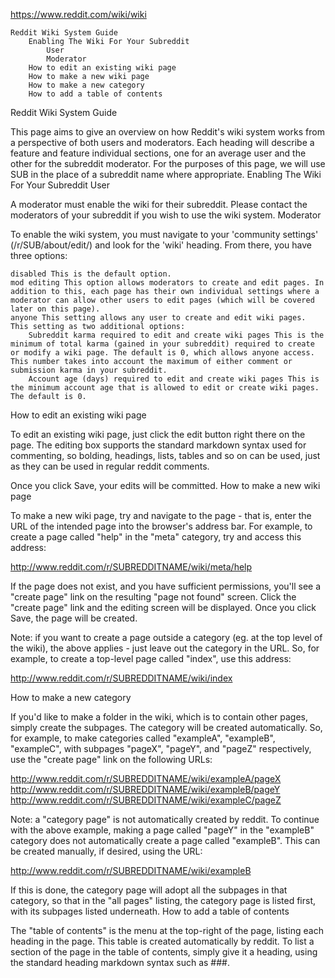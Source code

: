 https://www.reddit.com/wiki/wiki

    Reddit Wiki System Guide
        Enabling The Wiki For Your Subreddit
            User
            Moderator
        How to edit an existing wiki page
        How to make a new wiki page
        How to make a new category
        How to add a table of contents

Reddit Wiki System Guide

This page aims to give an overview on how Reddit's wiki system works from a perspective of both users and moderators. Each heading will describe a feature and feature individual sections, one for an average user and the other for the subreddit moderator. For the purposes of this page, we will use SUB in the place of a subreddit name where appropriate.
Enabling The Wiki For Your Subreddit
User

A moderator must enable the wiki for their subreddit. Please contact the moderators of your subreddit if you wish to use the wiki system.
Moderator

To enable the wiki system, you must navigate to your 'community settings' (/r/SUB/about/edit/) and look for the 'wiki' heading. From there, you have three options:

    disabled This is the default option.
    mod editing This option allows moderators to create and edit pages. In addition to this, each page has their own individual settings where a moderator can allow other users to edit pages (which will be covered later on this page).
    anyone This setting allows any user to create and edit wiki pages. This setting as two additional options:
        Subreddit karma required to edit and create wiki pages This is the minimum of total karma (gained in your subreddit) required to create or modify a wiki page. The default is 0, which allows anyone access. This number takes into account the maximum of either comment or submission karma in your subreddit.
        Account age (days) required to edit and create wiki pages This is the minimum account age that is allowed to edit or create wiki pages. The default is 0.

How to edit an existing wiki page

To edit an existing wiki page, just click the edit button right there on the page. The editing box supports the standard markdown syntax used for commenting, so bolding, headings, lists, tables and so on can be used, just as they can be used in regular reddit comments.

Once you click Save, your edits will be committed.
How to make a new wiki page

To make a new wiki page, try and navigate to the page - that is, enter the URL of the intended page into the browser's address bar. For example, to create a page called "help" in the "meta" category, try and access this address:

http://www.reddit.com/r/SUBREDDITNAME/wiki/meta/help

If the page does not exist, and you have sufficient permissions, you'll see a "create page" link on the resulting "page not found" screen. Click the "create page" link and the editing screen will be displayed. Once you click Save, the page will be created.

Note: if you want to create a page outside a category (eg. at the top level of the wiki), the above applies - just leave out the category in the URL. So, for example, to create a top-level page called "index", use this address:

http://www.reddit.com/r/SUBREDDITNAME/wiki/index

How to make a new category

If you'd like to make a folder in the wiki, which is to contain other pages, simply create the subpages. The category will be created automatically. So, for example, to make categories called "exampleA", "exampleB", "exampleC", with subpages "pageX", "pageY", and "pageZ" respectively, use the "create page" link on the following URLs:

http://www.reddit.com/r/SUBREDDITNAME/wiki/exampleA/pageX
http://www.reddit.com/r/SUBREDDITNAME/wiki/exampleB/pageY
http://www.reddit.com/r/SUBREDDITNAME/wiki/exampleC/pageZ

Note: a "category page" is not automatically created by reddit. To continue with the above example, making a page called "pageY" in the "exampleB" category does not automatically create a page called "exampleB". This can be created manually, if desired, using the URL:

http://www.reddit.com/r/SUBREDDITNAME/wiki/exampleB

If this is done, the category page will adopt all the subpages in that category, so that in the "all pages" listing, the category page is listed first, with its subpages listed underneath.
How to add a table of contents

The "table of contents" is the menu at the top-right of the page, listing each heading in the page. This table is created automatically by reddit. To list a section of the page in the table of contents, simply give it a heading, using the standard heading markdown syntax such as ###.
